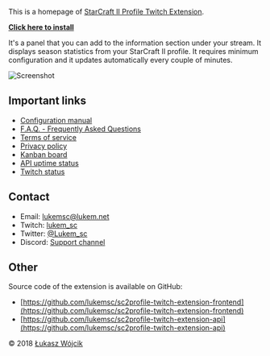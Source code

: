 This is a homepage of [StarCraft II Profile Twitch Extension](https://www.twitch.tv/ext/wg56zk271bqja047pknv3pk65m0rbr).

**[Click here to install](https://www.twitch.tv/ext/wg56zk271bqja047pknv3pk65m0rbr)**

It's a panel that you can add to the information section under your stream. It displays season statistics from your StarCraft II profile. It requires minimum configuration and it updates automatically every couple of minutes.

![Screenshot](https://sc2pte.lukem.net/images/screenshot.jpg)

## Important links

* [Configuration manual](./howto/)
* [F.A.Q. - Frequently Asked Questions](./faq/)
* [Terms of service](./tos/)
* [Privacy policy](./privacy/)
* [Kanban board](https://github.com/orgs/lukemsc/projects/1)
* [API uptime status](https://sc2pte-status.lukem.net/)
* [Twitch status](https://twitchstatus.com/)

## Contact

* Email: [lukemsc@lukem.net](mailto:lukemsc@lukem.net)
* Twitch: [lukem_sc](http://twitch.tv/lukem_sc)
* Twitter: [@Lukem_sc](http://twitter.com/lukem_sc)
* Discord: [Support channel](http://discord.gg/MTcWc4p)

## Other

Source code of the extension is available on GitHub:

* [https://github.com/lukemsc/sc2profile-twitch-extension-frontend](https://github.com/lukemsc/sc2profile-twitch-extension-frontend)
* [https://github.com/lukemsc/sc2profile-twitch-extension-api](https://github.com/lukemsc/sc2profile-twitch-extension-api)

&copy; 2018 [Łukasz Wójcik](https://lukaszwojcik.net)
